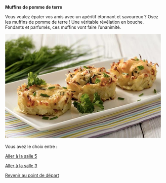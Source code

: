 
**Muffins de pomme de terre**

Vous voulez épater vos amis avec un apéritif étonnant et savoureux ? Osez les muffins de pomme de terre ! Une véritable révélation en bouche. Fondants et parfumés, ces muffins vont faire l’unanimité. 


![alt text](/images/Plat4.JPG)







Vous avez le choix entre :


[Aller à la salle 5](https://github.com/cfourcaud/TP2_Groupe3_Labyrinthe/blob/main/Salle5.md "Salle 5")

[Aller à la salle 3](https://github.com/cfourcaud/TP2_Groupe3/blob/main/Salle3.md "Salle 3")



[Revenir au point de départ](https://github.com/cfourcaud/TP2_GRP3_Labyrinthe/blob/main/index.md "Revenir au point de départ")

